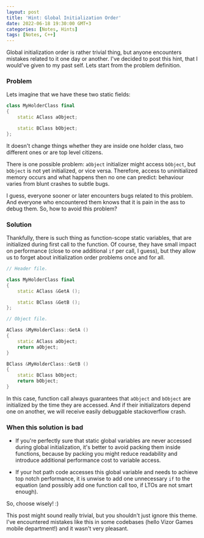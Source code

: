 ```yaml
---
layout: post
title: 'Hint: Global Initialization Order'
date: 2022-06-18 19:30:00 GMT+3
categories: [Notes, Hints]
tags: [Notes, C++]
---
```


Global initialization order is rather trivial thing, but anyone encounters mistakes related to it one day or another.
I've decided to post this hint, that I would've given to my past self. Lets start from the problem definition.

### Problem

Lets imagine that we have these two static fields:

```c++
class MyHolderClass final
{
    static AClass aObject;

    static BClass bObject;
};
```

It doesn't change things whether they are inside one holder class, two different ones or are top level citizens.

There is one possible problem: `aObject` initializer might access `bObject`, but `bObject` is not yet initialized, 
or vice versa. Therefore, access to uninitialized memory occurs and what happens then no one can predict:
behaviour varies from blunt crashes to subtle bugs.

I guess, everyone sooner or later encounters bugs related to this problem. And everyone who encountered them knows
that it is pain in the ass to debug them. So, how to avoid this problem?

### Solution

Thankfully, there is such thing as function-scope static variables, that are initialized during first call to the 
function. Of course, they have small impact on performance (close to one additional `if` per call, I guess),
but they allow us to forget about initialization order problems once and for all.

```c++
// Header file.

class MyHolderClass final
{
    static AClass &GetA ();

    static BClass &GetB ();
};

// Object file.

AClass &MyHolderClass::GetA ()
{
    static AClass aObject;
    return aObject;
}

BClass &MyHolderClass::GetB ()
{
    static BClass bObject;
    return bObject;
}
```

In this case, function call always guarantees that `aObject` and `bObject` are initialized by the time they are
accessed. And if their initializators depend one on another, we will receive easily debuggable stackoverflow crash.

### When this solution is bad

- If you're perfectly sure that static global variables are never accessed during global initialization, it's better
  to avoid packing them inside functions, because by packing you might reduce readability and introduce additional
  performance cost to variable access.

- If your hot path code accesses this global variable and needs to achieve top notch performance, it is unwise
  to add one unnecessary `if` to the equation (and possibly add one function call too, if LTOs are not smart enough).

So, choose wisely! :)

This post might sound really trivial, but you shouldn't just ignore this theme. I've encountered mistakes like 
this in some codebases (hello Vizor Games mobile department!) and it wasn't very pleasant.
